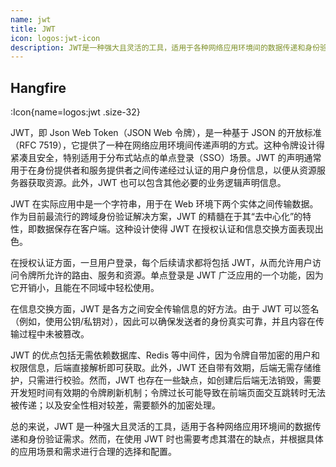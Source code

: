 ```yaml
---
name: jwt
title: JWT
icon: logos:jwt-icon
description: JWT是一种强大且灵活的工具，适用于各种网络应用环境间的数据传递和身份验证需求。然而，在使用JWT时也需要考虑其潜在的缺点，并根据具体的应用场景和需求进行合理的选择和配置。
---
```


## Hangfire

:Icon{name=logos:jwt .size-32}

JWT，即 Json Web Token（JSON Web 令牌），是一种基于 JSON 的开放标准（RFC 7519），它提供了一种在网络应用环境间传递声明的方式。这种令牌设计得紧凑且安全，特别适用于分布式站点的单点登录（SSO）场景。JWT 的声明通常用于在身份提供者和服务提供者之间传递经过认证的用户身份信息，以便从资源服务器获取资源。此外，JWT 也可以包含其他必要的业务逻辑声明信息。

JWT 在实际应用中是一个字符串，用于在 Web 环境下两个实体之间传输数据。作为目前最流行的跨域身份验证解决方案，JWT 的精髓在于其“去中心化”的特性，即数据保存在客户端。这种设计使得 JWT 在授权认证和信息交换方面表现出色。

在授权认证方面，一旦用户登录，每个后续请求都将包括 JWT，从而允许用户访问令牌所允许的路由、服务和资源。单点登录是 JWT 广泛应用的一个功能，因为它开销小，且能在不同域中轻松使用。

在信息交换方面，JWT 是各方之间安全传输信息的好方法。由于 JWT 可以签名（例如，使用公钥/私钥对），因此可以确保发送者的身份真实可靠，并且内容在传输过程中未被篡改。

JWT 的优点包括无需依赖数据库、Redis 等中间件，因为令牌自带加密的用户和权限信息，后端直接解析即可获取。此外，JWT 还自带有效期，后端无需存储维护，只需进行校验。然而，JWT 也存在一些缺点，如创建后后端无法销毁，需要开发短时间有效期的令牌刷新机制；令牌过长可能导致在前端页面交互跳转时无法被传递；以及安全性相对较差，需要额外的加密处理。

总的来说，JWT 是一种强大且灵活的工具，适用于各种网络应用环境间的数据传递和身份验证需求。然而，在使用 JWT 时也需要考虑其潜在的缺点，并根据具体的应用场景和需求进行合理的选择和配置。
